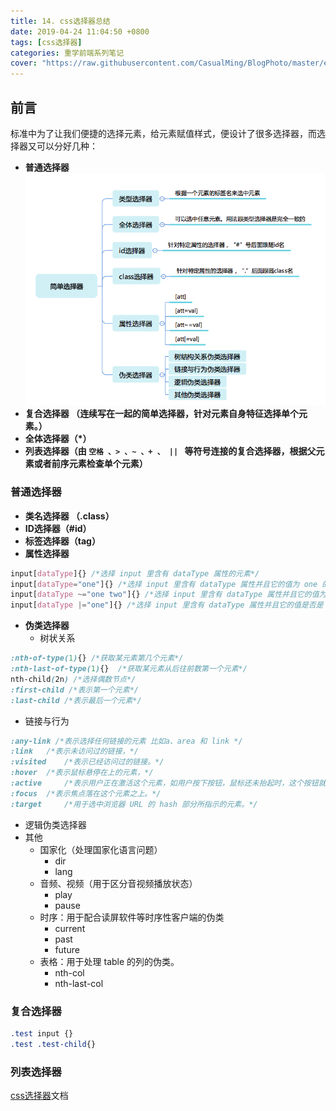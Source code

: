 ```yaml
---
title: 14. css选择器总结
date: 2019-04-24 11:04:50 +0800
tags: [css选择器]
categories: 重学前端系列笔记
cover: "https://raw.githubusercontent.com/CasualMing/BlogPhoto/master/ed0b0fda61de.png"
---
```

<a name="q1A2V"></a>
## 前言
标准中为了让我们便捷的选择元素，给元素赋值样式，便设计了很多选择器，而选择器又可以分好几种：

- **普通选择器
![我是谁,我来自哪](https://raw.githubusercontent.com/CasualMing/BlogPhoto/master/ed0b0fda61de.png)**
- **复合选择器 （**连续写在一起的简单选择器，针对元素自身特征选择单个元素。**）**
- **全体选择器（*）**
- **列表选择器（**由 `空格 、> 、~ 、+ 、 || ` 等符号连接的复合选择器，根据父元素或者前序元素检查单个元素**）**


<a name="b2JjV"></a>
### 普通选择器

- **类名选择器 （.class）**
- **ID选择器（#id）**
- **标签选择器（tag）**
- **属性选择器**
```css
input[dataType]{} /*选择 input 里含有 dataType 属性的元素*/
input[dataType="one"]{} /*选择 input 里含有 dataType 属性并且它的值为 one 的元素*/
input[dataType ~="one two"]{} /*选择 input 里含有 dataType 属性并且它的值为 one或者two或者一个序列 (该序列内的值用空格分隔) 的元素*/
input[dataType |="one"]{} /*选择 input 里含有 dataType 属性并且它的值是否是 one 开头的元素*/
```


- **伪类选择器**
  - 树状关系
```css
:nth-of-type(1){} /*获取某元素第几个元素*/
:nth-last-of-type(1){}  /*获取某元素从后往前数第一个元素*/
nth-child(2n) /*选择偶数节点*/
:first-child /*表示第一个元素*/
:last-child /*表示最后一个元素*/
```


  - 链接与行为
```css
:any-link /*表示选择任何链接的元素 比如a、area 和 link */
:link 	/*表示未访问过的链接，*/
:visited 	/*表示已经访问过的链接。*/
:hover 	/*表示鼠标悬停在上的元素，*/
:active 	/*表示用户正在激活这个元素，如用户按下按钮，鼠标还未抬起时，这个按钮就处于激活状态*/
:focus 	/*表示焦点落在这个元素之上。*/
:target 	/*用于选中浏览器 URL 的 hash 部分所指示的元素。*/
```


  - 逻辑伪类选择器
  - 其他
    - 国家化（处理国家化语言问题）
      - dir
      - lang
    - 音频、视频（用于区分音视频播放状态）
      - play
      - pause
    - 时序：用于配合读屏软件等时序性客户端的伪类
      - current
      - past
      - future
    - 表格：用于处理 table 的列的伪类。
      - nth-col
      - nth-last-col
<a name="uM5uz"></a>
### 复合选择器
```css
.test input {}
.test .test-child{}
```
<a name="vAuOH"></a>
### 列表选择器

[css选择器](http://www.w3school.com.cn/cssref/css_selectors.asp)文档


